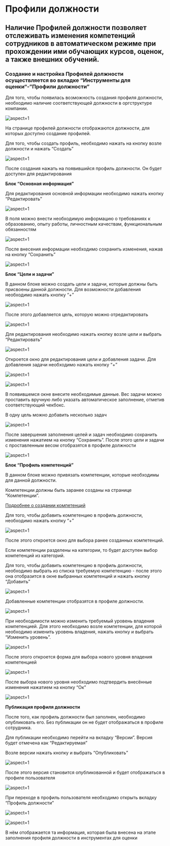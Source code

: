# Профили должности

## Наличие Профилей должности позволяет отслеживать изменения компетенций сотрудников в автоматическом режиме при прохождении ими обучающих курсов, оценок, а также внешних обучений.

### Создание и настройка Профилей должности осуществляется во вкладке “Инструменты для оценки“-”Профили должности”

Для того, чтобы появилась возможность создания профиля должности, необходимо наличие соответствующей должности в оргструктуре компании.

 ![](/api/attachments.redirect?id=14bddce5-e3f8-4430-8159-9fe520931b76 "aspect=1")

На странице профилей должности отображаются должности, для которых доступно создание профилей. 

Для того, чтобы создать профиль, необходимо нажать на кнопку возле должности и нажать “Создать”

 ![](/api/attachments.redirect?id=b320ec20-351a-4460-8115-003319b6b77b "aspect=1")

После создания нажать на появившийся профиль должности. Он будет доступен для редактирования


**Блок “Основная информация”**

Для редактирования основной информации необходимо нажать кнопку “Редактировать”

 ![](/api/attachments.redirect?id=d86ef305-a05a-45a6-8ed7-a212a5675ed4 "aspect=1")

В поля можно внести необходимую информацию о требованиях к образованию, опыту работы, личностным качествам, функциональным обязанностям

 ![](/api/attachments.redirect?id=da899ab1-6e0a-4e6c-a401-f16d90dcca15 "aspect=1")

После внесения информации необходимо сохранить изменения, нажав на кнопку “Сохранить”

 ![](/api/attachments.redirect?id=32cc4961-ab10-417f-bd6a-d8a1c2d30d46 "aspect=1")

**Блок “Цели и задачи”**

В данном блоке можно создать цели и задачи, которые должны быть присвоены данной должности. Для возможности добавления необходимо нажать кнопку “+”

 ![](/api/attachments.redirect?id=c40b7134-78fd-4638-b158-3dcea3915e0a "aspect=1")

После этого добавляется цель, которую можно отредактировать 

 ![](/api/attachments.redirect?id=eedc4ad5-1407-4a06-99e5-43b7c67c92ca "aspect=1")

Для редактирования необходимо нажать кнопку возле цели и выбрать “Редактировать”

 ![](/api/attachments.redirect?id=90db0729-58ee-4805-9095-fdb214e99288 "aspect=1")

Откроется окно для редактирования цели и добавления задачи. Для добавления задачи необходимо нажать кнопку “+”

 ![](/api/attachments.redirect?id=5cedf6da-11c5-49a0-9a63-b30592c0d0e2 "aspect=1")

 ![](/api/attachments.redirect?id=dc50c4e9-4225-4c48-9b7c-23f7829687dc "aspect=1")

В появившемся окне внесите необходимые данные. Вес задачи можно проставить вручную либо указать автоматическое заполнение, отметив соответствующий чекбокс.

В одну цель можно добавить несколько задач 

 ![](/api/attachments.redirect?id=87fc50fb-f029-436f-9527-91f0b62af42b "aspect=1")

После завершения заполнения целей и задач необходимо сохранить изменения нажатием на кнопку “Сохранить”. После этого цели и задачи с  проставленным весом отобразятся в профиле должности

 ![](/api/attachments.redirect?id=5e4d008f-3d99-444c-b6bd-f202d6b8fb71 "aspect=1")

**Блок “Профиль компетенций”**

В данном блоке можно привязать компетенции, которые необходимы для данной должности.

Компетенции должны быть заранее созданы на странице “Компетенции”. 

[Подробнее о создании компетенций](/doc/kompetencii-1LojxbSKRD)

Для того, чтобы добавить компетенцию в профиль должности, необходимо нажать кнопку “+”

 ![](/api/attachments.redirect?id=2154d0b7-3c80-42ee-aa20-87efeafc20ee "aspect=1")

После этого откроется окно для выбора ранее созданных компетенций.

Если компетенции разделены на категории, то будет доступен выбор компетенций из категорий.

Для того, чтобы добавить компетенцию в профиль должности, необходимо выбрать из списка требуемую компетенцию - после этого она отобразится в окне выбранных компетенций и нажать кнопку “Добавить”

 ![](/api/attachments.redirect?id=28c7b603-726d-4e45-9220-d0c563d8eecd "aspect=1")

Добавленные компетенции отобразятся в профиле должности.

 ![](/api/attachments.redirect?id=f2537ad5-cc6d-45d7-916b-36980865c085 "aspect=1")

При необходимости можно изменить требуемый уровень владения компетенцией. Для этого необходимо возле компетенции, для которой необходимо изменить уровень владения, нажать кнопку и выбрать “Изменить уровень”. 

 ![](/api/attachments.redirect?id=7c1cb93e-e0e9-4da9-afdc-633ad5bba32a "aspect=1")

После этого откроется форма для выбора нового уровня владения компетенцией

 ![](/api/attachments.redirect?id=cf5e07de-7740-4bf9-9db4-92c5a659378e "aspect=1")

После выбора нового уровня необходимо подтвердить внесённые изменения нажатием на кнопку “Ок”

 ![](/api/attachments.redirect?id=c0153b7c-5d64-4166-be19-83d43e6a44c8 "aspect=1")

**Публикация профиля должности**

После того, как профиль должности был заполнен, необходимо опубликовать его. Без публикации он не будет отображаться в профиле сотрудника.

Для публикации необходимо перейти на вкладку “Версии”. Версия будет отмечена как “Редактируемая”

Возле версии нажать кнопку и выбрать “Опубликовать”

 ![](/api/attachments.redirect?id=bd47dee2-2ae9-47cd-be1c-8cc3b10b4bbb "aspect=1")

После этого версия становится опубликованной и будет отображаться в профиле пользователя 

 ![](/api/attachments.redirect?id=073a7560-3c24-46f3-ae3a-f13cc10eaca9 "aspect=1")

При переходе в профиль пользователя необходимо открыть вкладку “Профиль должности”

 ![](/api/attachments.redirect?id=0d50019f-1c7a-4b32-8c75-2ab97a48470e "aspect=1")

 ![](/api/attachments.redirect?id=1fa1b4e3-baed-44f0-bbe2-7c53df5a5e14 "aspect=1")

В нём отображается та информация, которая была внесена на этапе заполнения профиля должности в инструментах для оценки